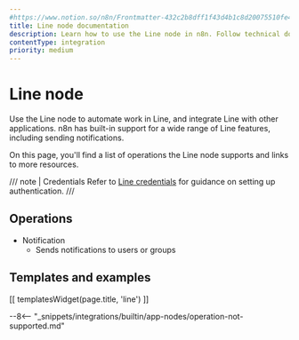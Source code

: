 ```yaml
---
#https://www.notion.so/n8n/Frontmatter-432c2b8dff1f43d4b1c8d20075510fe4
title: Line node documentation
description: Learn how to use the Line node in n8n. Follow technical documentation to integrate Line node into your workflows.
contentType: integration
priority: medium
---
```


# Line node

Use the Line node to automate work in Line, and integrate Line with other applications. n8n has built-in support for a wide range of Line features, including sending notifications. 

On this page, you'll find a list of operations the Line node supports and links to more resources.

/// note | Credentials
Refer to [Line credentials](/integrations/builtin/credentials/line/) for guidance on setting up authentication. 
///

## Operations

* Notification
    * Sends notifications to users or groups

## Templates and examples

<!-- see https://www.notion.so/n8n/Pull-in-templates-for-the-integrations-pages-37c716837b804d30a33b47475f6e3780 -->
[[ templatesWidget(page.title, 'line') ]]

--8<-- "_snippets/integrations/builtin/app-nodes/operation-not-supported.md"
